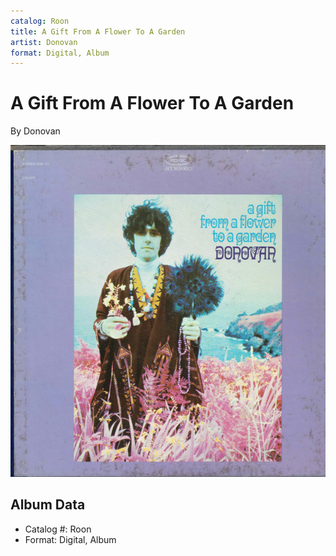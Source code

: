 ```yaml
---
catalog: Roon
title: A Gift From A Flower To A Garden
artist: Donovan
format: Digital, Album
---
```


# A Gift From A Flower To A Garden

By Donovan

![](../../assets/albumcovers/Donovan-A_Gift_From_A_Flower_To_A_Garden.png)

## Album Data

- Catalog #: Roon
- Format: Digital, Album

